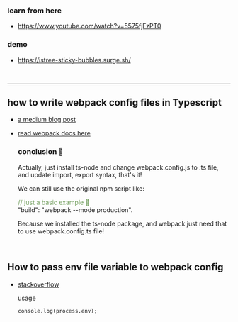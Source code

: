 ### learn from here

- https://www.youtube.com/watch?v=5575fjFzPT0


### demo

- https://istree-sticky-bubbles.surge.sh/

<br/>

---

## how to write webpack config files in Typescript

- [a medium blog post](https://medium.com/webpack/unambiguous-webpack-config-with-typescript-8519def2cac7)

- [read webpack docs here](https://webpack.js.org/configuration/configuration-languages/#typescript)

    ### conclusion 🔻
    Actually, just install ts-node and change webpack.config.js to .ts file,
    and update import, export syntax, that's it!<br/>

    We can still use the original npm script like:

    <span style="color: #6a9955;">// just a basic example 👀</span></br>
    "build": "webpack --mode production".
    
    Because we installed the ts-node package, and webpack just need that to use webpack.config.ts file!

<br/>

## How to pass env file variable to webpack config
- [stackoverflow](https://stackoverflow.com/questions/46224986/how-to-pass-env-file-variables-to-webpack-config)

    usage
    ```
    console.log(process.env);
    ```